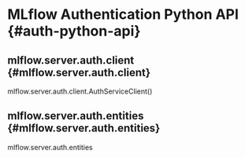 # MLflow Authentication Python API {#auth-python-api}

## mlflow.server.auth.client {#mlflow.server.auth.client}

<div class="autoclass" markdown="1" members="" undoc-members=""
show-inheritance="">

mlflow.server.auth.client.AuthServiceClient()

</div>

## mlflow.server.auth.entities {#mlflow.server.auth.entities}

<div class="automodule" markdown="1" members="" undoc-members=""
show-inheritance="">

mlflow.server.auth.entities

</div>
